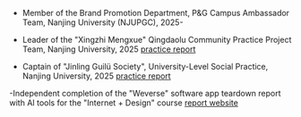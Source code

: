 
- Member of the Brand Promotion Department, P&G Campus Ambassador Team, Nanjing University (NJUPGC), 2025-

- Leader of the "Xingzhi Mengxue" Qingdaolu Community Practice Project Team, Nanjing University, 2025 [practice report](https://1drv.ms/w/c/39c6575413366958/EeoKnIRxEhdLmXV5x2GRYUkBu6f6ZfD5E3fCXDBK2fEQNA?e=GQVNgB)

- Captain of "Jinling Guilü Society", University-Level Social Practice, Nanjing University, 2025  [practice report](https://1drv.ms/w/c/39c6575413366958/EYxlOxSPA9BAgbypUJgF6NUBjf_TPmmZ7sFmxW_nLF-MWw?e=LfSzV2)

-Independent completion of the "Weverse" software app teardown report with AI tools for the "Internet + Design" course [report website](https://florinelin.github.io/Weverse-analysis/)
